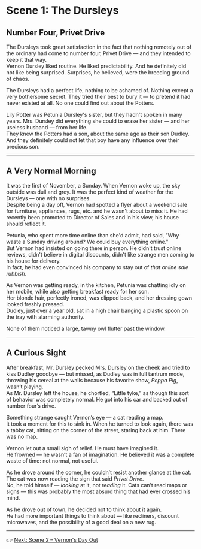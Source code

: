 # Scene 1: The Dursleys

## Number Four, Privet Drive

The Dursleys took great satisfaction in the fact that nothing remotely out of the ordinary had come to number four, Privet Drive — and they intended to keep it that way.  
Vernon Dursley liked routine. He liked predictability. And he definitely did not like being surprised. Surprises, he believed, were the breeding ground of chaos.

The Dursleys had a perfect life, nothing to be ashamed of. Nothing except a very bothersome secret. They tried their best to bury it — to pretend it had never existed at all. No one could find out about the Potters.

Lily Potter was Petunia Dursley's sister, but they hadn't spoken in many years. Mrs. Dursley did everything she could to erase her sister — and her useless husband — from her life.  
They knew the Potters had a son, about the same age as their son Dudley. And they definitely could not let that boy have any influence over their precious son.

---

## A Very Normal Morning

It was the first of November, a Sunday. When Vernon woke up, the sky outside was dull and grey. It was the perfect kind of weather for the Dursleys — one with no surprises.  
Despite being a day off, Vernon had spotted a flyer about a weekend sale for furniture, appliances, rugs, etc. and he wasn't about to miss it. He had recently been promoted to Director of Sales and in his view, his house should reflect it.

Petunia, who spent more time online than she'd admit, had said, "Why waste a Sunday driving around? We could buy everything online."  
But Vernon had insisted on going there in person. He didn't trust online reviews, didn't believe in digital discounts, didn't like strange men coming to his house for delivery.  
In fact, he had even convinced his company to stay out of _that online sale rubbish_.

As Vernon was getting ready, in the kitchen, Petunia was chatting idly on her mobile, while also getting breakfast ready for her son.  
Her blonde hair, perfectly ironed, was clipped back, and her dressing gown looked freshly pressed.  
Dudley, just over a year old, sat in a high chair banging a plastic spoon on the tray with alarming authority.

None of them noticed a large, tawny owl flutter past the window.

---

## A Curious Sight

After breakfast, Mr. Dursley pecked Mrs. Dursley on the cheek and tried to kiss Dudley goodbye — but missed, as Dudley was in full tantrum mode, throwing his cereal at the walls because his favorite show, _Peppa Pig_, wasn’t playing.  
As Mr. Dursley left the house, he chortled, “Little tyke,” as though this sort of behavior was completely normal. He got into his car and backed out of number four’s drive.

Something strange caught Vernon’s eye — a cat reading a map.  
It took a moment for this to sink in. When he turned to look again, there was a tabby cat, sitting on the corner of the street, staring back at him. There was no map.

Vernon let out a small sigh of relief. He must have imagined it.  
He frowned — he wasn’t a fan of imagination. He believed it was a complete waste of time: not normal, not useful.

As he drove around the corner, he couldn’t resist another glance at the cat.  
The cat was now reading the sign that said _Privet Drive_.  
No, he told himself — _looking_ at it, not _reading_ it. Cats can’t read maps or signs — this was probably the most absurd thing that had ever crossed his mind.

As he drove out of town, he decided not to think about it again.  
He had more important things to think about — like recliners, discount microwaves, and the possibility of a good deal on a new rug.

---

👉 [Next: Scene 2 – Vernon's Day Out](scenes/scene-2.md)
